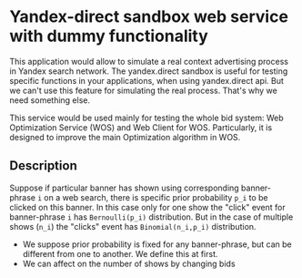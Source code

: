 # Yandex-direct sandbox web service with dummy functionality

This application would allow to simulate a real context advertising process in Yandex search network.
The yandex.direct sandbox is useful for testing specific functions in your applications, when using yandex.direct api. 
But we can't use this feature for simulating the real process. That's why we need something else.

This service would be used mainly for testing the whole bid system: Web Optimization Service (WOS) and Web Client for WOS. 
Particularly, it is designed to improve the main Optimization algorithm in WOS.

## Description

Suppose if particular banner has shown using corresponding banner-phrase `i` on a web search, there is specific prior probability `p_i` to be clicked on this banner.
In this case only for one show the "click" event for banner-phrase `i` has `Bernoulli(p_i)` distribution. But in the case of multiple shows (`n_i`) the "clicks" event has `Binomial(n_i,p_i)` distribution.

* We suppose prior probability is fixed for any banner-phrase, but can be different from one to another. We define this at first.
* We can affect on the number of shows by changing bids
